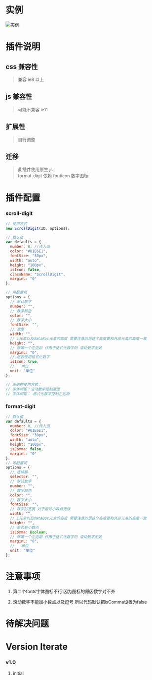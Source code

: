 # 实例

![实例](./example.jpg)

# 插件说明

## css 兼容性

> 兼容 ie8 以上

## js 兼容性

> 可能不兼容 ie11

## 扩展性

> 自行调整

## 迁移

> 此插件使用原生 js  
> format-digit 依赖 fonticon 数字图标

# 插件配置

### scroll-digit

```js
// 使用方式
new ScrollDigit(ID, options);

// 默认值
var defaults = {
  number: 0, //传入值
  color: "#01E6E1",
  fontSize: "30px",
  width: "auto",
  height: "100px",
  isIcon: false,
  className: "ScrollDigit",
  marginL: "0"
};

// 可配置项
options = {
  // 默认数字
  number: "",
  // 数字颜色
  color: "",
  // 数字大小
  fontSize: "",
  // 宽度
  width: "",
  // i元素以及dataBoc元素的高度 需要注意的是这个高度要和外部元素的高度一致
  height: "",
  // 除第一个左边距 作用于格式化数字的 滚动数字无效
  marginL: "0",
  // 是否使用格式化数字
  isIcon: true,
  //   单位
  unit: "单位"
};

// 正确的使用方式：
// 字体间距：滚动数字控制宽度
// 字体间距： 格式化数字控制左边距
```

### format-digit

```js
// 默认值
var defaults = {
  number: 0, //传入值
  color: "#01E6E1",
  fontSize: "30px",
  width: "auto",
  height: "100px",
  isComma: false,
  marginL: "0"
};
// 可配置项
options = {
  // 选择器
  selector: "",
  // 默认数字
  number: "",
  // 数字颜色
  color: "",
  // 数字大小
  fontSize: "",
  // 数字的宽度 对于逗号小数点无效
  width: "",
  // i元素以及dataBoc元素的高度 需要注意的是这个高度要和外部元素的高度一致
  height: "",
  // 是否有小数点
  isComma: Boolean,
  // 除第一个左边距 作用于格式化数字的 滚动数字无效
  marginL: "0",
  //   单位
  unit: "单位"
};
```

# 注意事项

1. 第二个fonts字体图标不行 因为图标的原因数字对不齐

2. 滚动数字不能加小数点以及逗号  所以代码默认把isComma设置为false



# 待解决问题


# Version Iterate

### v1.0
1. initial

